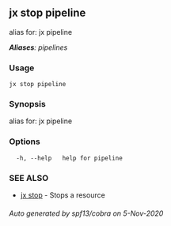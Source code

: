 ## jx stop pipeline

alias for: jx pipeline

***Aliases**: pipelines*

### Usage

```
jx stop pipeline
```

### Synopsis

alias for: jx pipeline

### Options

```
  -h, --help   help for pipeline
```

### SEE ALSO

* [jx stop](jx_stop.md)	 - Stops a resource

###### Auto generated by spf13/cobra on 5-Nov-2020
